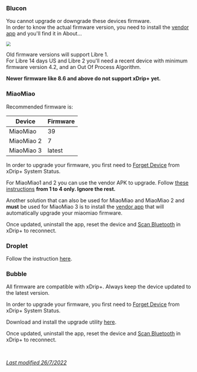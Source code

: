 ### Blucon

You cannot upgrade or downgrade these devices firmware.  
In order to know the actual firmware version, you need to install the [vendor app](https://www.ambrosiasys.com/our-products/blucon/) and you'll find it in About...

<img src="../images/BluKon_FW.png" style="zoom:75%;" />

Old firmware versions will support Libre 1.  
For Libre 14 days US and Libre 2 you'll need a recent device with minimum firmware version 4.2, and an Out Of Process Algorithm.

**Newer firmware like 8.6 and above do not support xDrip+ yet.**

### MiaoMiao

Recommended firmware is:

| Device     | Firmware |
| ---------- | -------- |
| MiaoMiao   | 39       |
| MiaoMiao 2 | 7        |
| MiaoMiao 3 | latest   |

In order to upgrade your firmware, you first need to [Forget Device](../systemstatus/#restart-collector-forget-device) from xDrip+ System Status.

For MiaoMiao1 and 2 you can use the vendor APK to upgrade. Follow [these instructions](https://miaomiaoreader.medium.com/how-to-make-libre-us-14-days-sensors-work-with-miaomiao2-on-xdrip-35b431a40940) **from 1 to 4 only. Ignore the rest.**

Another solution that can also be used for MiaoMiao and MiaoMiao 2 and **must** be used for MiaoMiao 3 is to install the [vendor app](http://tomato.cool/) that will automatically upgrade your miaomiao firmware.

Once updated, uninstall the app, reset the device and [Scan Bluetooth](../../install/libreBT/#connect-bluetooth-bridge) in xDrip+ to reconnect.

### Droplet

Follow the instruction [here](https://droplet.rocks/en/blog/manual/firmware-update-instruction).

### Bubble

All firmware are compatible with xDrip+. Always keep the device updated to the latest version.

In order to upgrade your firmware, you first need to [Forget Device](../systemstatus/#restart-collector-forget-device) from xDrip+ System Status.

Download and install the upgrade utility [here](https://github.com/bubbledevteam/BubbleFW_FlashTool/releases).

Once updated, uninstall the app, reset the device and [Scan Bluetooth](../../install/libreBT/#connect-bluetooth-bridge) in xDrip+ to reconnect.

</br>

[*Last modified 26/7/2022*](https://github.com/NightscoutFoundation/xDrip/releases/tag/2022.07.26)
